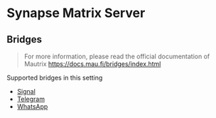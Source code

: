 # Synapse Matrix Server

## Bridges

> For more information, please read the official documentation of Mautrix https://docs.mau.fi/bridges/index.html

Supported bridges in this setting

- [Signal](docker-compose.signal.yaml)
- [Telegram](docker-compose.telegram.yaml)
- [WhatsApp](docker-compose.whatsapp.yaml)
